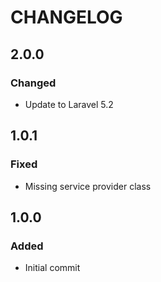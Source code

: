 # CHANGELOG

## 2.0.0

### Changed
- Update to Laravel 5.2

## 1.0.1

### Fixed
- Missing service provider class

## 1.0.0

### Added
- Initial commit
